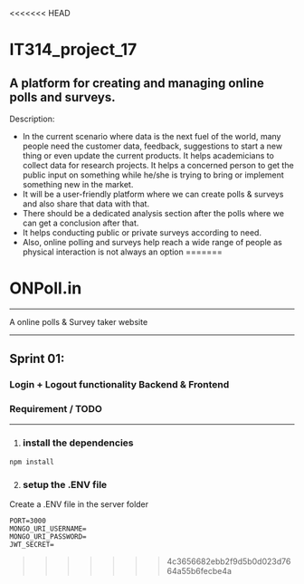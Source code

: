 <<<<<<< HEAD
# IT314_project_17
## A platform for creating and managing online polls and surveys.

Description:
- In the current scenario where data is the next fuel of the world, many people need the customer data, feedback, suggestions to start a new thing or even update the current products. It helps academicians to collect data for research projects. It helps a concerned person to get the public input on something while he/she is trying to bring or implement something new in the market.
- It will be a user-friendly platform where we can create polls & surveys and also share that data with that. 
- There should be a dedicated analysis section after the polls where we can get a conclusion after that.
- It helps conducting public or private surveys according to need.
- Also, online polling and surveys help reach a wide range of people as physical interaction is not always an option
=======
# ONPoll.in
***
A online polls & Survey taker website
***

## Sprint 01:
### Login + Logout functionality Backend & Frontend
### Requirement / TODO
**** 
1. ### install the dependencies
```
npm install
```
2. ### setup the .ENV file
Create a .ENV file in the server folder
```
PORT=3000
MONGO_URI_USERNAME=
MONGO_URI_PASSWORD=
JWT_SECRET=
```
>>>>>>> 4c3656682ebb2f9d5b0d023d7664a55b6fecbe4a
